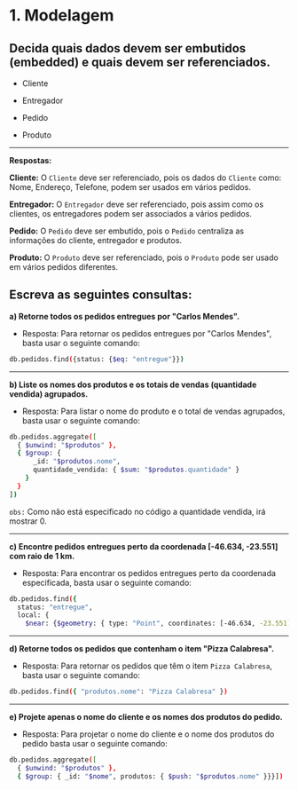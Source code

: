 # 1. Modelagem

## Decida quais dados devem ser embutidos (embedded) e quais devem ser referenciados.

* Cliente

* Entregador

* Pedido

* Produto

***

**Respostas:**

**Cliente:** O `Cliente` deve ser referenciado, pois os dados do `Cliente` como: Nome, Endereço, Telefone, podem ser usados em vários pedidos.

**Entregador:** O `Entregador` deve ser referenciado, pois assim como os clientes, os entregadores podem ser associados a vários pedidos.

**Pedido:**  O `Pedido` deve ser embutido, pois o `Pedido` centraliza as informações do cliente, entregador e produtos.

**Produto:** O `Produto` deve ser referenciado, pois o `Produto` pode ser usado em vários pedidos diferentes.


## Escreva as seguintes consultas:

**a) Retorne todos os pedidos entregues por "Carlos Mendes".**

* Resposta: Para retornar os pedidos entregues por "Carlos Mendes", basta usar o seguinte comando:
```bash
db.pedidos.find({status: {$eq: "entregue"}})
```

***

**b) Liste os nomes dos produtos e os totais de vendas (quantidade vendida) agrupados.**

* Resposta: Para listar o nome do produto e o total de vendas agrupados, basta usar o seguinte comando:

```bash
db.pedidos.aggregate([
  { $unwind: "$produtos" },
  { $group: {
      _id: "$produtos.nome",
      quantidade_vendida: { $sum: "$produtos.quantidade" }
    }
  }
])
```

`obs:` Como não está especificado no código a quantidade vendida, irá mostrar 0.

***

**c) Encontre pedidos entregues perto da coordenada [-46.634, -23.551] com raio de 1 km.**

* Resposta: Para encontrar os pedidos entregues perto da coordenada especificada, basta usar o seguinte comando:

```bash
db.pedidos.find({
  status: "entregue",  
  local: {
    $near: {$geometry: { type: "Point", coordinates: [-46.634, -23.551] }, $maxDistance: 1000}}})
```

***

**d) Retorne todos os pedidos que contenham o item "Pizza Calabresa".**

* Resposta: Para retornar os pedidos que têm o item `Pizza Calabresa`, basta usar o seguinte comando:

```bash
db.pedidos.find({ "produtos.nome": "Pizza Calabresa" }) 
```

***

**e) Projete apenas o nome do cliente e os nomes dos produtos do pedido.**

* Resposta: Para projetar o nome do cliente e o nome dos produtos do pedido basta usar o seguinte comando:

```bash
db.pedidos.aggregate([
  { $unwind: "$produtos" },  
  { $group: { _id: "$nome", produtos: { $push: "$produtos.nome" }}}])
```